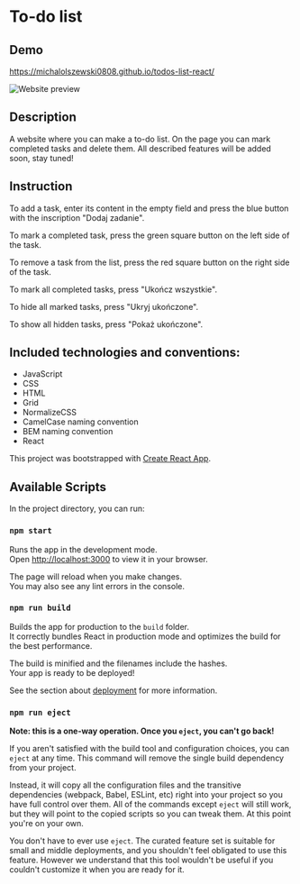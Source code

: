 # To-do list

## Demo
https://michalolszewski0808.github.io/todos-list-react/

![Website preview](https://i.ibb.co/R33hDXB/preview.png)

## Description
A website where you can make a to-do list. On the page you can mark completed tasks and delete them. All described features will be added soon, stay tuned!

## Instruction
To add a task, enter its content in the empty field and press the blue button with the inscription "Dodaj zadanie".

To mark a completed task, press the green square button on the left side of the task.

To remove a task from the list, press the red square button on the right side of the task.

To mark all completed tasks, press "Ukończ wszystkie".

To hide all marked tasks, press "Ukryj ukończone".

To show all hidden tasks, press "Pokaż ukończone".

## Included technologies and conventions:
- JavaScript
- CSS
- HTML
- Grid
- NormalizeCSS
- CamelCase naming convention
- BEM naming convention
- React

This project was bootstrapped with [Create React App](https://github.com/facebook/create-react-app).

## Available Scripts

In the project directory, you can run:

### `npm start`

Runs the app in the development mode.\
Open [http://localhost:3000](http://localhost:3000) to view it in your browser.

The page will reload when you make changes.\
You may also see any lint errors in the console.

### `npm run build`

Builds the app for production to the `build` folder.\
It correctly bundles React in production mode and optimizes the build for the best performance.

The build is minified and the filenames include the hashes.\
Your app is ready to be deployed!

See the section about [deployment](https://facebook.github.io/create-react-app/docs/deployment) for more information.

### `npm run eject`

**Note: this is a one-way operation. Once you `eject`, you can't go back!**

If you aren't satisfied with the build tool and configuration choices, you can `eject` at any time. This command will remove the single build dependency from your project.

Instead, it will copy all the configuration files and the transitive dependencies (webpack, Babel, ESLint, etc) right into your project so you have full control over them. All of the commands except `eject` will still work, but they will point to the copied scripts so you can tweak them. At this point you're on your own.

You don't have to ever use `eject`. The curated feature set is suitable for small and middle deployments, and you shouldn't feel obligated to use this feature. However we understand that this tool wouldn't be useful if you couldn't customize it when you are ready for it.